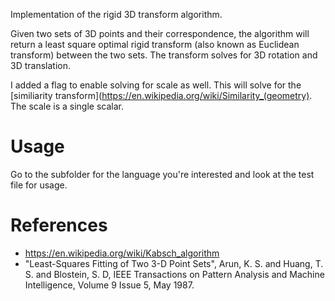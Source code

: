 Implementation of the rigid 3D transform algorithm.

Given two sets of 3D points and their correspondence, the algorithm will return a least square optimal rigid transform (also known as Euclidean transform) between the two sets.
The transform solves for 3D rotation and 3D translation.

I added a flag to enable solving for scale as well. This will solve for the [similiarity transform](https://en.wikipedia.org/wiki/Similarity_(geometry). The scale is a single scalar.

# Usage
Go to the subfolder for the language you're interested and look at the test file for usage.

# References
- https://en.wikipedia.org/wiki/Kabsch_algorithm
- "Least-Squares Fitting of Two 3-D Point Sets", Arun, K. S. and Huang, T. S. and Blostein, S. D, IEEE Transactions on Pattern Analysis and Machine Intelligence, Volume 9 Issue 5, May 1987.

